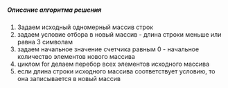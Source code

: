 ##### **Описание алгоритма решения**
1. Задаем исходный одномерный массив строк
2. задаем условие отбора в новый массив - длина строки меньше или равна 3 символам
3. задаем начальное значение счетчика равным 0 - начальное количество элементов нового массива
4. циклом for делаем перебор всех элементов исходного массива  
5. если длина строки исходного массива соответствует условию, то она записывается в новый массив
